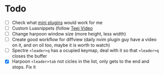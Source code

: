 # Todo
- [ ] Check what [mini plugins](https://github.com/echasnovski/mini.nvim) would work for me
- [ ] Custom Luasnippets (follow [Teej Video](https://www.youtube.com/watch?v=aNWx-ym7jjI&t=226s)
- [ ] Change harpoon window size (more height, less width)
- [ ] Create good workflow for diffview (daily nvim plugin guy have a video on it, and on oil too, maybe it is worth to watch)
- [ ] Spectre `<leader>q` has a ocupied keymap, deal with it so that `<leader>q` closes the buffer
- [x] Harpoon `<leader>tab` not cicles in the list, only gets to the end and stops. Fix it <!-- NOTE: This is a problem with harpoon 2 -->
